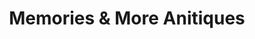 ---
title: "Memories & More Anitiques"
url: /davison/memories-und-more-anitiques/
shop: Antiquitäten
---